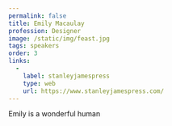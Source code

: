 ```yaml
---
permalink: false
title: Emily Macaulay
profession: Designer
image: /static/img/feast.jpg
tags: speakers
order: 3
links:
  -
    label: stanleyjamespress
    type: web
    url: https://www.stanleyjamespress.com/
---
```


Emily is a wonderful human
